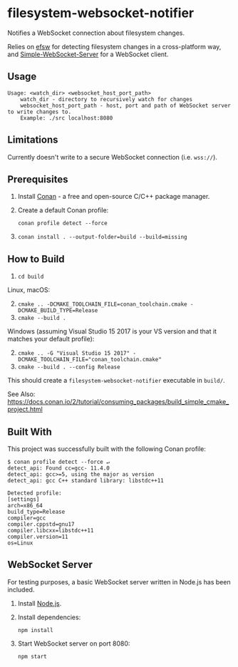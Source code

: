 # filesystem-websocket-notifier

Notifies a WebSocket connection about filesystem changes.

Relies on [efsw](https://github.com/SpartanJ/efsw) for detecting filesystem changes in a cross-platform way, and [Simple-WebSocket-Server](https://gitlab.com/eidheim/Simple-WebSocket-Server) for a WebSocket client.


## Usage

```
Usage: <watch_dir> <websocket_host_port_path>
    watch_dir - directory to recursively watch for changes
    websocket_host_port_path - host, port and path of WebSocket server to write changes to.
    Example: ./src localhost:8080
```

## Limitations

Currently doesn't write to a secure WebSocket connection (i.e. `wss://`).

## Prerequisites

1. Install [Conan](https://conan.io/downloads) - a free and open-source C/C++ package manager.
2. Create a default Conan profile:

       conan profile detect --force

3. `conan install . --output-folder=build --build=missing`

## How to Build

1. `cd build`

Linux, macOS:

2. `cmake .. -DCMAKE_TOOLCHAIN_FILE=conan_toolchain.cmake -DCMAKE_BUILD_TYPE=Release`
3. `cmake --build .`

Windows (assuming Visual Studio 15 2017 is your VS version and that it matches your default profile):

2. `cmake .. -G "Visual Studio 15 2017" -DCMAKE_TOOLCHAIN_FILE="conan_toolchain.cmake"`
3. `cmake --build . --config Release`

This should create a `filesystem-websocket-notifier` executable in `build/`.

See Also:
https://docs.conan.io/2/tutorial/consuming_packages/build_simple_cmake_project.html

## Built With

This project was successfully built with the following Conan profile:

``` 
$ conan profile detect --force ↵
detect_api: Found cc=gcc- 11.4.0
detect_api: gcc>=5, using the major as version
detect_api: gcc C++ standard library: libstdc++11

Detected profile:
[settings]
arch=x86_64
build_type=Release
compiler=gcc
compiler.cppstd=gnu17
compiler.libcxx=libstdc++11
compiler.version=11
os=Linux
```

## WebSocket Server

For testing purposes, a basic WebSocket server written in Node.js has been included.

1. Install [Node.js](https://nodejs.org/en).
2. Install dependencies:

       npm install

3. Start WebSocket server on port 8080:

       npm start
